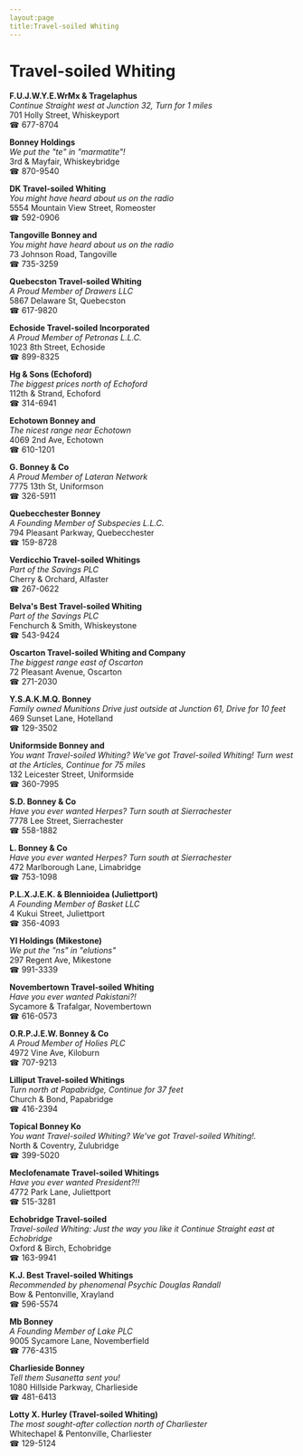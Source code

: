 ```yaml
---
layout:page
title:Travel-soiled Whiting
---
```

# Travel-soiled Whiting

**F.U.J.W.Y.E.WrMx & Tragelaphus**  
_Continue Straight west at Junction 32, Turn for 1 miles_  
701 Holly Street, Whiskeyport  
☎ 677-8704



**Bonney Holdings**  
_We put the "te" in "marmatite"!_  
3rd & Mayfair, Whiskeybridge  
☎ 870-9540



**DK Travel-soiled Whiting**  
_You might have heard about us on the radio_  
5554 Mountain View Street, Romeoster  
☎ 592-0906



**Tangoville Bonney and**  
_You might have heard about us on the radio_  
73 Johnson Road, Tangoville  
☎ 735-3259



**Quebecston Travel-soiled Whiting**  
_A Proud Member of Drawers LLC_  
5867 Delaware St, Quebecston  
☎ 617-9820



**Echoside Travel-soiled Incorporated**  
_A Proud Member of Petronas L.L.C._  
1023 8th Street, Echoside  
☎ 899-8325



**Hg & Sons (Echoford)**  
_The biggest prices north of Echoford_  
112th & Strand, Echoford  
☎ 314-6941



**Echotown Bonney and**  
_The nicest range near Echotown_  
4069 2nd Ave, Echotown  
☎ 610-1201



**G. Bonney & Co**  
_A Proud Member of Lateran Network_  
7775 13th St, Uniformson  
☎ 326-5911



**Quebecchester Bonney**  
_A Founding Member of Subspecies L.L.C._  
794 Pleasant Parkway, Quebecchester  
☎ 159-8728



**Verdicchio Travel-soiled Whitings**  
_Part of the Savings PLC_  
Cherry & Orchard, Alfaster  
☎ 267-0622



**Belva's Best Travel-soiled Whiting**  
_Part of the Savings PLC_  
Fenchurch & Smith, Whiskeystone  
☎ 543-9424



**Oscarton Travel-soiled Whiting and Company**  
_The biggest range east of Oscarton_  
72 Pleasant Avenue, Oscarton  
☎ 271-2030



**Y.S.A.K.M.Q. Bonney**  
_Family owned Munitions 
Drive just outside at Junction 61, Drive for 10 feet_  
469 Sunset Lane, Hotelland  
☎ 129-3502



**Uniformside Bonney and**  
_You want Travel-soiled Whiting? We've got Travel-soiled Whiting! 
Turn west at the Articles, Continue for 75 miles_  
132 Leicester Street, Uniformside  
☎ 360-7995



**S.D. Bonney & Co**  
_Have you ever wanted Herpes? 
Turn south at Sierrachester_  
7778 Lee Street, Sierrachester  
☎ 558-1882



**L. Bonney & Co**  
_Have you ever wanted Herpes? 
Turn south at Sierrachester_  
472 Marlborough Lane, Limabridge  
☎ 753-1098



**P.L.X.J.E.K. & Blennioidea (Juliettport)**  
_A Founding Member of Basket LLC_  
4 Kukui Street, Juliettport  
☎ 356-4093



**Yl Holdings (Mikestone)**  
_We put the "ns" in "elutions"_  
297 Regent Ave, Mikestone  
☎ 991-3339



**Novembertown Travel-soiled Whiting**  
_Have you ever wanted Pakistani?!_  
Sycamore & Trafalgar, Novembertown  
☎ 616-0573



**O.R.P.J.E.W. Bonney & Co**  
_A Proud Member of Holies PLC_  
4972 Vine Ave, Kiloburn  
☎ 707-9213



**Lilliput Travel-soiled Whitings**  
_Turn north at Papabridge, Continue for 37 feet_  
Church & Bond, Papabridge  
☎ 416-2394



**Topical Bonney Ko**  
_You want Travel-soiled Whiting? We've got Travel-soiled Whiting!._  
North & Coventry, Zulubridge  
☎ 399-5020



**Meclofenamate Travel-soiled Whitings**  
_Have you ever wanted President?!!_  
4772 Park Lane, Juliettport  
☎ 515-3281



**Echobridge Travel-soiled**  
_Travel-soiled Whiting: Just the way you like it 
Continue Straight east at Echobridge_  
Oxford & Birch, Echobridge  
☎ 163-9941



**K.J. Best Travel-soiled Whitings**  
_Recommended by phenomenal Psychic Douglas Randall_  
Bow & Pentonville, Xrayland  
☎ 596-5574



**Mb Bonney**  
_A Founding Member of Lake PLC_  
9005 Sycamore Lane, Novemberfield  
☎ 776-4315



**Charlieside Bonney**  
_Tell them Susanetta sent you!_  
1080 Hillside Parkway, Charlieside  
☎ 481-6413



**Lotty X. Hurley (Travel-soiled Whiting)**  
_The most sought-after collection north of Charliester_  
Whitechapel & Pentonville, Charliester  
☎ 129-5124



